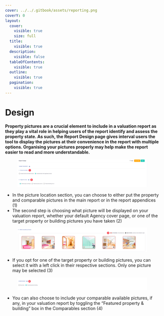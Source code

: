 ```yaml
---
cover: ../../.gitbook/assets/reporting.png
coverY: 0
layout:
  cover:
    visible: true
    size: full
  title:
    visible: true
  description:
    visible: false
  tableOfContents:
    visible: true
  outline:
    visible: true
  pagination:
    visible: true
---
```


# Design

**Property pictures are a crucial element to include in a valuation report as they play a vital role in helping users of the report identify and assess the property state. As such, the Report Design page gives interval users the tool to display the pictures at their convenience in the report with multiple options. Organising your pictures properly may help make the report easier to read and more understandable.**

<figure><img src="../../.gitbook/assets/image (2).png" alt=""><figcaption></figcaption></figure>

* &#x20;In the picture location section, you can choose to either put the property and comparable pictures in the main report or in the report appendices (1)
* The second step is choosing what picture will be displayed on your valuation report, whether your default Agency cover page, or one of the target property or building pictures you have taken (2)

<figure><img src="../../.gitbook/assets/image (3).png" alt=""><figcaption></figcaption></figure>

* If you opt for one of the target property or building pictures, you can select it with a left click in their respective sections. Only one picture may be selected (3)

<figure><img src="../../.gitbook/assets/image (4).png" alt=""><figcaption></figcaption></figure>

* You can also choose to include your comparable available pictures, if any, in your valuation report by toggling the “Featured property & building” box in the Comparables section (4)
